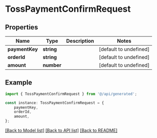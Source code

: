 # TossPaymentConfirmRequest


## Properties

Name | Type | Description | Notes
------------ | ------------- | ------------- | -------------
**paymentKey** | **string** |  | [default to undefined]
**orderId** | **string** |  | [default to undefined]
**amount** | **number** |  | [default to undefined]

## Example

```typescript
import { TossPaymentConfirmRequest } from '@/api/generated';

const instance: TossPaymentConfirmRequest = {
    paymentKey,
    orderId,
    amount,
};
```

[[Back to Model list]](../README.md#documentation-for-models) [[Back to API list]](../README.md#documentation-for-api-endpoints) [[Back to README]](../README.md)
